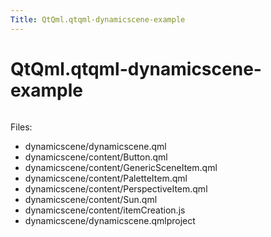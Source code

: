 ```yaml
---
Title: QtQml.qtqml-dynamicscene-example
---
```


# QtQml.qtqml-dynamicscene-example

<span class="subtitle"></span>
<!-- $$$dynamicscene-description -->
<p class="centerAlign"><img src="https://developer.ubuntu.com/static/devportal_uploaded/8985431d-c46f-49cf-8904-b2641a913c59-../qtqml-dynamicscene-example/images/qml-dynamicscene-example.png" alt="" /></p><p>Files:</p>
<ul>
<li>dynamicscene/dynamicscene.qml</li>
<li>dynamicscene/content/Button.qml</li>
<li>dynamicscene/content/GenericSceneItem.qml</li>
<li>dynamicscene/content/PaletteItem.qml</li>
<li>dynamicscene/content/PerspectiveItem.qml</li>
<li>dynamicscene/content/Sun.qml</li>
<li>dynamicscene/content/itemCreation.js</li>
<li>dynamicscene/dynamicscene.qmlproject</li>
</ul>
<!-- @@@dynamicscene -->
